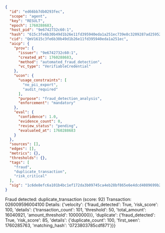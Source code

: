 ```json
{
  "id": "ed66bb7db0293fec",
  "scope": "agent",
  "key": "RESULT",
  "epoch": 1760288683,
  "host_pid": "9e6742732c60:1",
  "hash": "615c3fe6b30b49d1b26e11fd395940eda1a251ec739e8c3209287ad259521e3c",
  "cid": "QmV1615c3fe6b30b49d1b26e11fd395940eda1a251ec",
  "aicp": {
    "prov": {
      "issuer": "9e6742732c60:1",
      "created_at": 1760288683,
      "method": "automated_fraud_detection",
      "vc_type": "VerifiableCredential"
    },
    "ucon": {
      "usage_constraints": [
        "no_pii_export",
        "audit_required"
      ],
      "purpose": "fraud_detection_analysis",
      "enforcement": "mandatory"
    },
    "eval": {
      "confidence": 1.0,
      "evidence_count": 0,
      "review_status": "pending",
      "evaluated_at": 1760288683
    }
  },
  "sources": [],
  "edges": [],
  "metrics": {},
  "thresholds": {},
  "tags": [
    "fraud",
    "duplicate_transaction",
    "risk_critical"
  ],
  "sig": "1c6de8efc6a101b4bc1ef172da3b09745ca4eb28bf865e6e4dcd4089699b2dfd"
}
```

Fraud detected: duplicate_transaction (score: 92)
Transaction: 026009596004100
Details: {'velocity': {'fraud_detected': True, 'risk_score': 100, 'details': {'transaction_count': 101, 'threshold': 50, 'total_amount': 16040921, 'amount_threshold': 10000000}}, 'duplicate': {'fraud_detected': True, 'risk_score': 85, 'details': {'duplicate_count': 100, 'first_seen': 1760285763, 'matching_hash': '0723803785cdf871'}}}